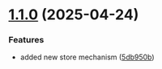 # [1.1.0](https://github.com/dotandev/limiter/compare/v1.0.0...v1.1.0) (2025-04-24)


### Features

* added new store mechanism ([5db950b](https://github.com/dotandev/limiter/commit/5db950bee6a6a0559b81502150de325db628cd56))
